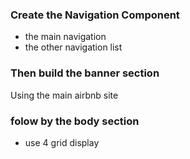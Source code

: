 ### Create the Navigation Component
- the main navigation
- the other navigation list 

### Then build the banner section
Using the main airbnb site

### folow by the body section

- use 4 grid display 